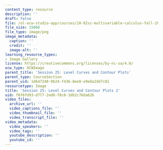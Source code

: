 ```yaml
---
content_type: resource
description: ''
draft: false
file: /ol-ocw-studio-app/courses/18-02sc-multivariable-calculus-fall-2010/f6f6fd93d7772ed0f8c03db2c76da626_MIT18_02SC_L8Brds_8.png
file_size: 15066
file_type: image/png
image_metadata:
  caption: ''
  credit: ''
  image-alt: ''
learning_resource_types:
- Image Gallery
license: https://creativecommons.org/licenses/by-nc-sa/4.0/
ocw_type: OCWImage
parent_title: 'Session 25: Level Curves and Contour Plots'
parent_type: CourseSection
parent_uid: 1d647248-9b24-f436-8ee8-e9e8a2dd7c81
resourcetype: Image
title: 'Session 25: Level Curves and Contour Plots 2'
uid: f6f6fd93-d777-2ed0-f8c0-3db2c76da626
video_files:
  archive_url: ''
  video_captions_file: ''
  video_thumbnail_file: ''
  video_transcript_file: ''
video_metadata:
  video_speakers: ''
  video_tags: ''
  youtube_description: ''
  youtube_id: ''
---
```

